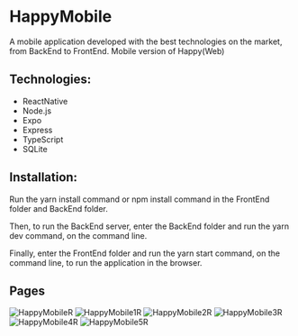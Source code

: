 # HappyMobile
A mobile application developed with the best technologies on the market, from BackEnd to FrontEnd. Mobile version of Happy(Web)

<h2>Technologies:</h2>

<ul>
	<li>ReactNative</li>
  <li>Node.js</li>
  <li>Expo</li>
  <li>Express</li>
  <li>TypeScript</li>
  <li>SQLite</li>
</ul>

<h2>Installation:</h2>

<p>Run the yarn install command or npm install command in the FrontEnd folder and BackEnd folder.</p>
<p>Then, to run the BackEnd server, enter the BackEnd folder and run the yarn dev command, on the command line.</p>
<p>Finally, enter the FrontEnd folder and run the yarn start command, on the command line, to run the application in the browser.</p>

<h2>Pages</h2>

![HappyMobileR](https://user-images.githubusercontent.com/68878604/96471015-4499d200-1205-11eb-954c-50a14cb5ce48.jpg)
![HappyMobile1R](https://user-images.githubusercontent.com/68878604/96471351-a0fcf180-1205-11eb-87d8-96a07f68785d.jpg)
![HappyMobile2R](https://user-images.githubusercontent.com/68878604/96471356-a22e1e80-1205-11eb-9270-956d6dc6c3db.jpg)
![HappyMobile3R](https://user-images.githubusercontent.com/68878604/96471357-a22e1e80-1205-11eb-895b-d4a323a3b8c3.jpg)
![HappyMobile4R](https://user-images.githubusercontent.com/68878604/96471358-a22e1e80-1205-11eb-870f-f960b2ce0826.jpg)
![HappyMobile5R](https://user-images.githubusercontent.com/68878604/96471359-a2c6b500-1205-11eb-98de-cc938112aa56.jpg)
